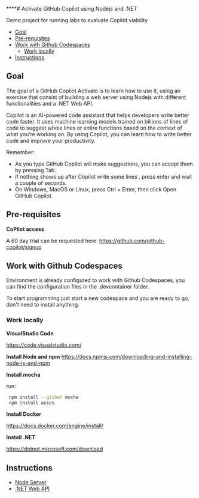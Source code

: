 ****# Activate GitHub Copilot using Nodejs and .NET

Demo project for running labs to evaluate Copilot viability

- [Goal](#goal)
- [Pre-requisites](#pre-requisites)
- [Work with Github Codespaces](#work-with-github-codespaces)
  - [Work locally](#work-locally)
- [Instructions](#instructions)

## Goal

The goal of a GitHub Copilot Activate is to learn how to use it, using an exercise that consist of building a web server using Nodejs with different functionalities and a .NET Web API.

 Copilot is an AI-powered code assistant that helps developers write better code faster. It uses machine learning models trained on billions of lines of code to suggest whole lines or entire functions based on the context of what you’re working on. By using Copilot, you can learn how to write better code and improve your productivity.

Remember:

- As you type GitHub Copilot will make suggestions, you can accept them by pressing Tab.
- If nothing shows up after Copilot write some lines , press enter and wait a couple of seconds.
- On Windows, MacOS or Linux, press Ctrl + Enter, then click Open GitHub Copilot.


## Pre-requisites

**CoPilot access**

A 60 day trial can be requested here: https://github.com/github-copilot/signup

## Work with Github Codespaces

Environment is already configured to work with Github Codespaces, you can find the configuration files in the .devcontainer folder.

To start programming just start a new codespace and you are ready to go, don't need to install anything.

### Work locally

**VisualStudio Code**

https://code.visualstudio.com/

**Install Node and npm**
 https://docs.npmjs.com/downloading-and-installing-node-js-and-npm


**Install mocha**

run:

``` bash
 npm install --global mocha
 npm install axios
```

**Install Docker**

https://docs.docker.com/engine/install/

**Install .NET**

https://dotnet.microsoft.com/download


## Instructions

- [Node Server](./exercisefiles/node/README.md)
- [.NET Web API](./exercisefiles/dotnet/README.md)
